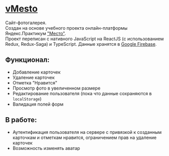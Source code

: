 # [vMesto](https://boyarkinev.github.io/vMesto/)

Сайт-фотогалерея.  
Создан на основе учебного проекта онлайн-платформы Яндекс.Практикум ["Место"](https://github.com/boyarkinev/mesto).  
Проект переписан с нативного JavaScript на ReactJS (с использованием Redux, Redux-Saga) и TypeScript. Данные хранятся в [Google Firebase](https://firebase.google.com).

## Функционал:  

- Добавление карточек
- Удаление карточек
- Отметка "Нравится"
- Просмотр фото в увеличенном размере
- Редактирование пользователя (пока что данные сохраняются в `localStorage`)
- Валидация полей форм

## В работе:  

- Аутентификация пользователя на сервере с привязкой к созданным карточкам и отметкам нравится, ограничением прав на удаление карточек
- Возможность изменять аватар  
